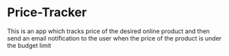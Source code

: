 # Price-Tracker
This is an app which tracks price of the desired online product and then send an email notification to the user when the price of the product is under the budget limit
